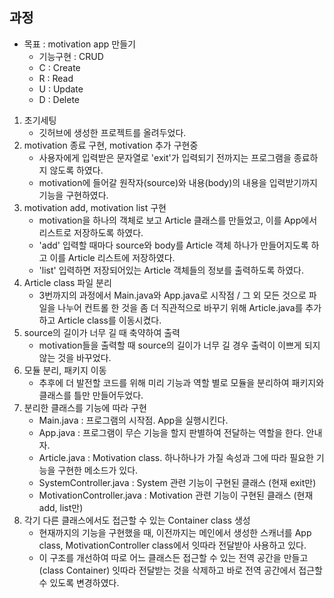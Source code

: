 ## 과정

- 목표 : motivation app 만들기
  - 기능구현 : CRUD
  - C : Create
  - R : Read
  - U : Update
  - D : Delete

1. 초기세팅
   - 깃허브에 생성한 프로젝트를 올려두었다.
2. motivation 종료 구현, motivation 추가 구현중
   - 사용자에게 입력받은 문자열로 'exit'가 입력되기 전까지는 프로그램을 종료하지 않도록 하였다.
   - motivation에 들어갈 원작자(source)와 내용(body)의 내용을 입력받기까지 기능을 구현하였다.
3. motivation add, motivation list 구현
   - motivation을 하나의 객체로 보고 Article 클래스를 만들었고, 이를 App에서 리스트로 저장하도록 하였다.
   - 'add' 입력할 때마다 source와 body를 Article 객체 하나가 만들어지도록 하고 이를 Article 리스트에 저장하였다.
   - 'list' 입력하면 저장되어있는 Article 객체들의 정보를 출력하도록 하였다.
4. Article class 파일 분리
   - 3번까지의 과정에서 Main.java와 App.java로 시작점 / 그 외 모든 것으로 파일을 나누어 컨트롤 한 것을 좀 더 직관적으로 바꾸기 위해 Article.java를 추가하고 Article class를 이동시켰다.
5. source의 길이가 너무 길 때 축약하여 출력
   - motivation들을 출력할 때 source의 길이가 너무 길 경우 출력이 이쁘게 되지 않는 것을 바꾸었다.
6. 모듈 분리, 패키지 이동
   - 추후에 더 발전할 코드를 위해 미리 기능과 역할 별로 모듈을 분리하여 패키지와 클래스를 틀만 만들어두었다.
7. 분리한 클래스를 기능에 따라 구현
   - Main.java : 프로그램의 시작점. App을 실행시킨다.
   - App.java : 프로그램이 무슨 기능을 할지 판별하여 전달하는 역할을 한다. 안내자.
   - Article.java : Motivation class. 하나하나가 가질 속성과 그에 따라 필요한 기능을 구현한 메소드가 있다.
   - SystemController.java : System 관련 기능이 구현된 클래스 (현재 exit만)
   - MotivationController.java : Motivation 관련 기능이 구현된 클래스 (현재 add, list만)
8. 각기 다른 클래스에서도 접근할 수 있는 Container class 생성
   - 현재까지의 기능을 구현했을 때, 이전까지는 메인에서 생성한 스캐너를 App class, MotivationController class에서 잇따라 전달받아 사용하고 있다.
   - 이 구조를 개선하여 따로 어느 클래스든 접근할 수 있는 전역 공간을 만들고(class Container) 잇따라 전달받는 것을 삭제하고 바로 전역 공간에서 접근할 수 있도록 변경하였다.
   
